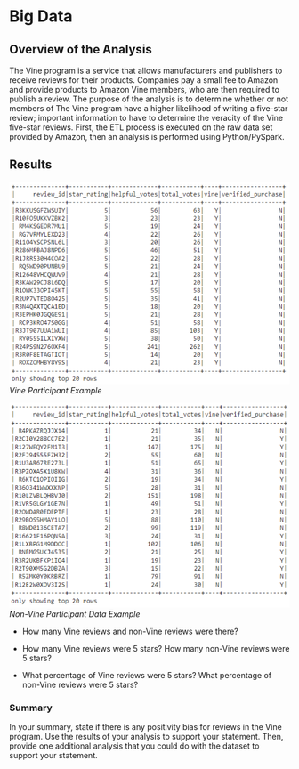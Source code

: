 # Big Data

## Overview of the Analysis
The Vine program is a service that allows manufacturers and publishers to receive reviews for their products. Companies pay a small fee to Amazon and provide products to Amazon Vine members, who are then required to publish a review. The purpose of the analysis is to determine whether or not members of The Vine program have a higher likelihood of writing a five-star review; important information to have to determine the veracity of the Vine five-star reviews.  First, the ETL process is executed on the raw data set provided by Amazon, then an analysis is performed using Python/PySpark.

## Results
![Vine Participant Data Example](YVine.PNG)  
*Vine Participant Example*


![Non-Vine Participant Data Example](NVine.PNG)  
*Non-Vine Participant Data Example*  

* How many Vine reviews and non-Vine reviews were there?  

* How many Vine reviews were 5 stars? How many non-Vine reviews were 5 stars?  

* What percentage of Vine reviews were 5 stars? What percentage of non-Vine reviews were 5 stars?  


### Summary  

In your summary, state if there is any positivity bias for reviews in the Vine program. Use the results of your analysis to support your statement. Then, provide one additional analysis that you could do with the dataset to support your statement.

